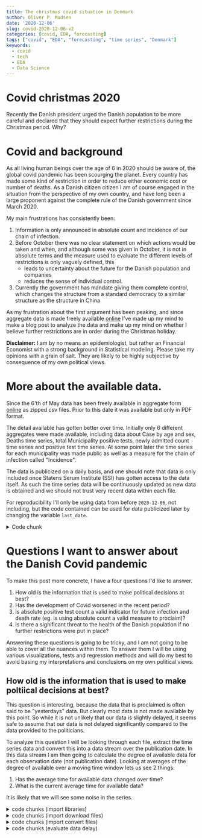 ```yaml
---
title: The christmas covid situation in Denmark
author: Oliver P. Madsen
date: '2020-12-06'
slug: covid-2020-12-06-v2
categories: [covid, EDA, forecasting]
tags: ["covid", "EDA", "forecasting", "time series", "Denmark"]
keywords:
  - covid
  - tech
  - EDA
  - Data Science
---
```

# Covid christmas 2020
Recently the Danish president urged the Danish population to be more careful
and declared that they should expect further restrictions during the Christmas period. Why?
<!--more-->

# Covid and background
As all living human beings over the age of 6 in 2020 should be aware of, the global covid pandemic has been scourging the planet. Every country has made some kind of restriction in order to reduce either economic cost or number of deaths. As a Danish citizen citizen I am of course engaged in the situation from the perspective of my own country, and have long been a large proponent against the complete rule of the Danish government since March 2020.

My main frustrations has consistently been:

1. Information is only announced in absolute count and incidence of our chain of infection.
1. Before October there was no clear statement on which actions would be taken and when, and although some was given in October, it is not in absolute terms and the measure used to evaluate the different levels of restrictions is only vaguely defined, this
    * leads to uncertainty about the future for the Danish population and companies
    * reduces the sense of individual control.  
1. Currently the government has mandate giving them complete control, which changes the structure from a standard democracy to a similar structure as the structure in China

As my frustration about the first argument has been peaking, and since aggregate data is made freely available [online](https://covid19.ssi.dk/overvagningsdata/download-fil-med-overvaagningdata) I've made up my mind to make a blog post to analyze the data and make up my mind on whether I believe further restrictions are in order during the Christmas holiday. 

**Disclaimer:** I am by no means an epidemiologist, but rather an Financial Economist with a strong background in Statistical modeling. Please take my opinions with a grain of salt. They are likely to be highly subjective by consequence of my own political views. 

# More about the available data.

Since the 6'th of May data has been freely available in aggregate form [online](https://covid19.ssi.dk/overvagningsdata/download-fil-med-overvaagningdata) as zipped csv files. Prior to this date it was available but only in PDF format. 

The detail available has gotten better over time. Initially only 6 different aggregates were made available, including data about Case by age and sex, Deaths time series, total Municipality positive tests, newly admitted count time series and positive test time series. At some point later the time series for each municipality was made public as well as a measure for the chain of infection called "Incidence". 

The data is publicized on a daily basis, and one should note that data is only included once Statens Serum Institute (SSI) has gotten access to the data itself. As such the time series data will be continuously updated as new data is obtained and we should not trust very recent data within each file. 

For reproducibility I'll only be using data from before `2020-12-06`, not including, but the code contained can be used for data publicized later by changing the variable `last_date`.
<details><summary>Code chunk</summary>
<!-- reference
https://stackoverflow.com/questions/37755037/how-to-add-code-folding-to-output-chunks-in-rmarkdown-html-documents
-->

```r
last_date <- '2020-12-05'
```
</details>

# Questions I want to answer about the Danish Covid pandemic

To make this post more concrete, I have a four questions I'd like to answer. 

1. How old is the information that is used to make political decisions at best?
1. Has the development of Covid worsened in the recent period?
1. Is absolute positive test count a valid indicator for future infection and death rate (eg. is using absolute count a valid measure to proclaim)? 
1. Is there a significant threat to the health of the Danish population if no further restrictions were put in place?

Answering these questions is going to be tricky, and I am not going to be able to cover all the nuances within them. To answer them I will be using various visualizations, tests and regression methods and will do my best to avoid basing my interpretations and conclusions on my own political views.

## How old is the information that is used to make poltiical decisions at best?
This question is interesting, because the data that is proclaimed is often said to be "yesterdays" data. But clearly most data is not made available by this point. So while it is not unlikely that our data is slightly delayed, it seems safe to assume that our data is not delayed significantly compared to the data provided to the politicians.

To analyze this question I will be looking through each file, extract the time series data and convert this into a data stream over the publication date. In this data stream I am then going to calculate the degree of available data for each observation date (not publication date). Looking at averages of the degree of available over a moving time window lets us see 2 things:

1. Has the average time for available data changed over time?
2. What is the current average time for available data?

It is likely that we will see some noise in the series.

<details><summary>code chunks (import libraries)</summary>

```r
suppressPackageStartupMessages(library(xml2))
suppressPackageStartupMessages(library(rvest))
suppressPackageStartupMessages(library(tidyverse))
suppressPackageStartupMessages(library(data.table))
suppressPackageStartupMessages(library(patchwork))
```
</details>
<details><summary>code chunks (import download files)</summary>

```r
# Download all files from a given URL based on a search given by file_pattern.
download_covid_files <- function(last_date, url, file_pattern){
  # Import the html page
  pg <- read_html(url)
  # Find nodes that contain links
  links <- html_attr(html_nodes(pg, "a"), "href")
  # Extract relevant links (identified by pattern)
  data_files <- links[grepl(file_pattern, links)]
  # Extract date from file name
  data_files_dates <-
    as.Date(sapply(strsplit(basename(data_files), '-'), function(x)
      as.character(as.Date(x[4], format = '%d%m%Y'))))
  # Download files into ./data_files/*.zip
  if(!dir.exists('./data_files/'))
    dir.create('./data_files')
  data_files <- data_files[data_files_dates < last_date]
  for(i in data_files)
    outfile <- file.path('./data_files', 
                         paste0(basename(i), '.zip'))
    if(!file.exists(outfile))
      download.file(i, 
                    outfile,
                    method = 'curl', extra = '-L')
  invisible()
}
# Iterate over each downloaded zip file in a directory and unzip them
unzip_files <- function(dir, .unlink = FALSE){
  files <- list.files(path = dir, 
                      pattern = '\\.zip$', 
                      full.names = TRUE, 
                      recursive = FALSE)
  for(i in files){
    outdir <- gsub('\\.zip', '', i)
    if(!dir.exists(outdir))
      unzip(i, exdir = outdir)
  }
  if(.unlink)
    unlink(files, force = TRUE, expand = FALSE)
  invisible()
}
```
</details>
<details><summary>code chunks (import convert files)</summary>

```r
# Convert files given a specific pattern and fixfun out to a specific directory
convert <- compiler::cmpfun(function(pattern, outdir, fixfun, dec = '.', ...){
  # find files within data_files given pattern
  files <- list.files('./data_files', 
                      pattern = pattern, 
                      recursive = TRUE, 
                      full.names = TRUE)
  if(!dir.exists(outdir))
    dir.create(outdir, recursive = TRUE)
  for(i in files){
    # Extract date from the file name. 
    dir_date <- as.Date(strsplit(gsub('(.*)?/', '', dirname(i)), '-')[[1]][4], 
                        format = '%d%m%Y')
    outfile <- file.path(outdir, paste0(as.character(dir_date), '.csv'))
    if(file.exists(outfile))
      next
    df <- fixfun(fread(i, dec = dec), ...)
    df %>% 
      mutate(stream_date = dir_date) %>% 
      fwrite(outfile)
  }
  invisible()
})
# Fix number of deaths. Fix date format and add cumulative total
fix_deaths <- function(deaths, ...){
  setnames(deaths, names(deaths), c('Dato', 'death_count'))
  data.table::copy(deaths[-.N, .(Dato = as.IDate(Dato),
                cumulative_total = cumsum(death_count))])
}
# Fix number of cases. Sum across regions and add cumulative total
fix_cases <- function(cases, ...)
  cases %>% rowwise() %>%
    mutate(total = sum(c_across(-date_sample))) %>%
    select(date_sample, total) %>%
    ungroup() %>%
    mutate(cumulative_total = cumsum(total)) %>%
    data.table::copy()
# Fix number of admitted patients. Sum across regions and add cumulative total
fix_admitted <- function(admitted, ...)
  admitted %>% rowwise() %>%
    mutate(total = sum(c_across(-Dato))) %>%
    select(Dato, total) %>%
    ungroup() %>%
    mutate(cumulative_total = cumsum(total)) %>%
    data.table::copy()
# Fix number of tests. Sum across regions and add cumulative total
fix_test <- function(test, ...)
  test %>% rowwise() %>%
    mutate(total = sum(c_across(-PrDate_adjusted))) %>%
    select(PrDate_adjusted, total) %>%
    ungroup() %>%
    mutate(cumulative_total = cumsum(total)) %>%
    data.table::copy()
# Fix test_pos. Change date to proper format, fix numeric columns.
fix_test_pos <- function(test_pos, ...){
  if('PosPct' %in% names(test_pos) && !is.numeric(test_pos$PosPct))
    test_pos[, PosPct := as.numeric(gsub(',', '.', PosPct))]
  if(!'Date' %in% names(test_pos)){
    return(fix_test_pos_special(test_pos, ...))
  }
  # In case all columns are actually correctly specified as numeric
  if(sum(sapply(test_pos, is.numeric)) == ncol(test_pos) - 1){
    test_pos[-((.N - 1):(.N))] %>%
      mutate(Date = tryCatch(as.IDate(Date), error = function(x)fix_date(Date))) %>%
      data.table::copy()
  }else
    test_pos[-((.N - 1):(.N))] %>%
      mutate(across(-c(Date, where(is.numeric)), 
                    function(x)as.numeric(gsub('\\.', '', x))),
             Date = tryCatch(as.IDate(Date), error = function(x)fix_date(Date))) %>%
      data.table::copy()
}
# Fixing function, after noticing some files are different early in the publication process
fix_test_pos_special <- function(test_pos, ...){
  setnames(test_pos, 
           names(test_pos), 
           c('Date', 'NewPositive', 'Tested', 'PosPct'))
  test_pos <- copy(test_pos[-.N])
  test_pos[, Date := fix_date(Date)]
  test_pos[, PosPct := as.numeric(gsub('\\*', '', gsub(',', '.', PosPct)))]
  test_pos[, NewPositive := as.numeric(gsub('\\*', '', gsub('\\.', '', NewPositive)))]
  test_pos[, Tested := as.numeric(gsub('\\*', '', gsub('\\.', '', Tested)))]
  test_pos[, Tested_kumulativ := cumsum(Tested)]
  test_pos
}
fix_date <- function(x){
  dates <- strsplit(trimws(gsub('\\.', '', x)), ' ')
  as.Date(sapply(dates, function(x){
    paste0('2020-', 
           (1:12)[
             match(tolower(substr(x[2], 1, 3)), 
                   c('jan', 'feb', 'mar', 'apr', 'maj', 'jun', 
                     'jul', 'aug', 'sep', 'okt', 'nov', 'dec')
                   )
           ], '-',
           x[1])
  }))
}
download_covid_files(last_date, 
                     "https://covid19.ssi.dk/overvagningsdata/download-fil-med-overvaagningdata", 
                     '(data-epidemiologiske-rapport-[0-9]{4}(2020)-(.*)?)$')
unzip_files('./data_files')
#unzip(fp, exdir = gsub('\\.zip', '', fp))
# Convert deaths
convert('Deaths_over_time\\.csv$', './data_files/deaths', fix_deaths)
# Convert test_pos
convert('Test_pos_over_time\\.csv$', './data_files/test_pos', fix_test_pos, dec = ',')
# Convert tests
convert('Municipality_tested_persons_time_series\\.csv$', './data_files/tests', fix_test)
# Convert admitted
convert('Newly_admitted_over_time\\.csv$', './data_files/admitted', fix_admitted)
# Convert cases
convert('Municipality_cases_time_series\\.csv$', './data_files/cases', fix_cases)
# Oh my god it freaking worked.
# Time to find the delay time. 
```
</details>
<details><summary>code chunks (evaluate data delay)</summary>

```r
# Most of the files have consistent formats. test_pos_over_time did not however. 
# So I'll handle the files that *did* have consistent formats first and then 
# I'll take a bit of time to handle the remaining data.

# 1) Import all files
# 2) bind rows together, matching column names
# 3) decide which columns to use for "data evaluation" (note not all are available)
# 4) Calculate the convergence rate given stream_date.
#    1) Should last stream date be used as reference?
#    2) Should the last couple rows of the last files be removed just to be sure? 
#       (stream date - 2 days maybe..)
# 5) Decide on visualizations for each of the file types. It may be possible to 
#    combine some plots together in a single pane.
cases_delay <- function(){
  files <- list.files('./data_files/cases', pattern = '\\.csv$', full.names = TRUE)
  comb_df <- rbindlist(lapply(files, function(x)fread(x)))
  # Calculate plotting data
  setorder(comb_df, date_sample, stream_date)
  comb_df[, `:=`(last_val = last(total),
                 convergence_rate = total/last(total),
                 delay = stream_date - date_sample),
          by = .(date_sample)]
  comb_df
}
cases_df <- cases_delay()
p_cases <- cases_df[abs(convergence_rate - 1) < .Machine$double.eps^(1/2), 
                    .(min_delay = min(delay)), by = date_sample][min_delay <= 20] %>%  
  ggplot(aes(x = min_delay)) + 
    geom_density(kernel = 'epanechnikov', 
               bw = 'SJ', 
               fill = '#30907075', 
               col = '#309070') + 
  coord_cartesian(xlim = c(0, 20)) +
  labs(x = 'Data delay (100 % coverage rate)', 
       title = 'Density over 100 % coverage rate delay') + 
  theme(axis.title.y = element_blank(),
        axis.text.y = element_blank(), 
        axis.ticks.y = element_blank(),
        axis.title.x = element_text(#color = '#851035', 
                                    size = 14),
        axis.text.x = element_text(size = 12),
                                   #, color = '#751010'),
        panel.border = element_rect(fill = '#00000020'),
        #plot.background = element_rect(fill = '#15301000'),
        #plot.title = element_text(color = '#851035', size = 16)
        ) 
```
</details>


